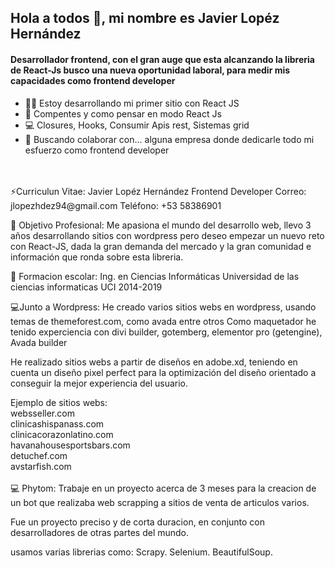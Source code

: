 ## Hola a todos 👋, mi nombre es  Javier Lopéz Hernández

#### Desarrollador frontend, con el gran auge que esta alcanzando la libreria de React-Js busco una nueva oportunidad laboral, para medir mis capacidades como frontend developer

- 👨‍💻 Estoy desarrollando mi primer sitio con React JS 
- 💯 Compentes y como pensar en modo React Js
- 💻 Closures, Hooks, Consumir Apis rest, Sistemas grid
- 👯 Buscando colaborar con... alguna empresa donde dedicarle todo mi esfuerzo como frontend developer
<br/>
</br>
⚡Curriculun Vitae:
 Javier Lopéz Hernández
 Frontend Developer
 Correo: jlopezhdez94@gmail.com Teléfono: +53 58386901 
 
 <br/>
 
 
 🤔 Objetivo Profesional:
 Me apasiona el mundo del desarrollo web, llevo 3 años desarrollando sitios con wordpress pero deseo empezar un nuevo reto con React-JS,
 dada la gran demanda del mercado y la gran comunidad e información que ronda sobre esta libreria.


 👯 Formacion escolar: Ing. en Ciencias Informáticas
 Universidad de las ciencias informaticas UCI 2014-2019
 
 
 💻Junto a Wordpress:
 He creado varios sitios webs en wordpress, usando temas de themeforest.com, como avada entre otros
 Como maquetador he tenido experciencia con divi builder, gotemberg, elementor pro (getengine), Avada builder 
 
 He realizado sitios webs a partir de diseños en adobe.xd, teniendo en cuenta un diseño pixel perfect para la optimización del diseño orientado a conseguir
 la mejor experiencia del usuario.
 
 Ejemplo de sitios webs: <br/>
 websseller.com <br/>
 clinicashispanass.com <br/>
 clinicacorazonlatino.com <br/>
 havanahousesportsbars.com <br/>
 detuchef.com <br/>
 avstarfish.com <br/>
 <br/>
 💻 Phytom: Trabaje en un proyecto acerca de 3 meses para la creacion de un bot que realizaba web scrapping a sitios de venta de articulos varios.
 
 Fue un proyecto preciso y de corta duracion, en conjunto con desarrolladores de otras partes del mundo.
 
 usamos varias librerias como:
 Scrapy.
 Selenium.
 BeautifulSoup.
 
 
<!--
**Javier94cuba/Javier94cuba** is a ✨ _special_ ✨ repository because its `README.md` (this file) appears on your GitHub profile.

Here are some ideas to get you started:

- 🔭 I’m currently working on ... developing my first website but this time with React Js
- 🌱 I’m currently learning ...
- 👯 I’m looking to collaborate on ...
- 🤔 I’m looking for help with ...
- 💬 Ask me about ...
- 📫 How to reach me: ...
- 😄 Pronouns: ...
 Fun fact: ...
-->
